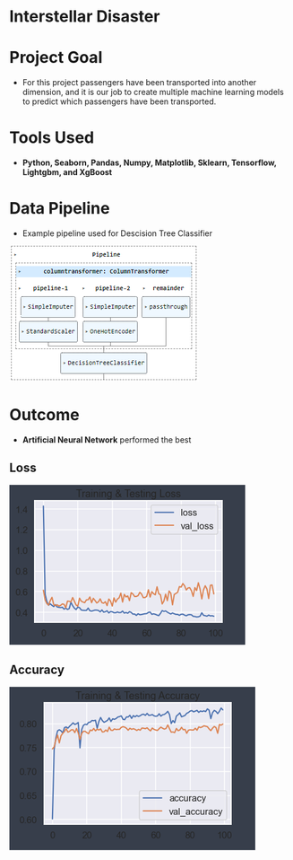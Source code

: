 # Interstellar Disaster
 
# Project Goal
- For this project passengers have been transported into another dimension, and it is our job to create multiple machine learning models to predict which passengers have been transported.

# Tools Used
- **Python, Seaborn, Pandas, Numpy, Matplotlib, Sklearn, Tensorflow, Lightgbm, and XgBoost**

# Data Pipeline
- Example pipeline used for Descision Tree Classifier

![pipeline](https://github.com/bustyAI/Interstellar-Disaster/blob/main/assets/data_pipeline.PNG)

# Outcome
- **Artificial Neural Network** performed the best
## Loss
![Loss](https://github.com/bustyAI/Interstellar-Disaster/blob/main/assets/ann_loss.PNG)

## Accuracy
![Accuracy](https://github.com/bustyAI/Interstellar-Disaster/blob/main/assets/ann_accuracy.PNG)
